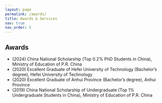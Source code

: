 ```yaml
---
layout: page
permalink: /awards/
title: Awards & Services
nav: true
nav_order: 5
---
```


## Awards
- (2024) China National Scholarship (Top 0.2% PhD Students in China), Ministry of Education of P.R. China
- (2020) Excellent Graduate of Hefei University of Technology (Bachelor’s degree), Hefei University of Technology
- (2020) Excellent Graduate of Anhui Province (Bachelor’s degree), Anhui Province
- (2019) China National Scholarship of Undergraduate (Top 1% Undergraduate Students in China), Ministry of Education of P.R. China
